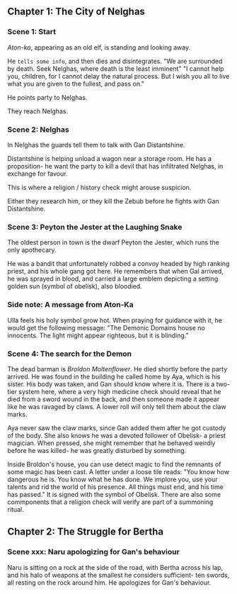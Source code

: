 ## Chapter 1: The City of Nelghas

### Scene 1: Start
*Aton-ka*, appearing as an old elf, is standing and looking away.

He `tells some info`, and then dies and disintegrates.
"We are surrounded by death. Seek Nelghas, where death is the least imminent"
"I cannot help you, children, for I cannot delay the natural process. But I wish
you all to live what you are given to the fullest, and pass on."

He points party to Nelghas.

They reach Nelghas.

### Scene 2: Nelghas
In Nelghas the guards tell them to talk with Gan Distantshine.

Distantshine is helping unload a wagon near a storage room. 
He has a proposition- he want the party to kill a devil that
has infiltrated Nelghas, in exchange for favour. 

This is where a religion / history check might arouse suspicion. 

Either they research him, or they kill the Zebub before he fights with Gan 
Distantshine.

### Scene 3: Peyton the Jester at the Laughing Snake
The oldest person in town is the dwarf Peyton the Jester,
which runs the only apothecary.

He was a bandit that unfortunately robbed a
convoy headed by high ranking priest, 
and his whole gang got here. 
He remembers that when Gal arrived,
he was sprayed in blood, and carried a 
large emblem depicting a setting golden sun 
(symbol of obelisk), also bloodied.

### Side note: A message from Aton-Ka
Ulla feels his holy symbol grow hot. When praying for guidance with it, he 
would get the following message: "The Demonic Domains house no innocents. The light might appear
righteous, but it is blinding."

### Scene 4: The search for the Demon
The dead barman is *Broldon Moltenflower*. He died shortly before the party
arrived. He was found in the building he called home by Aya, which is his
sister. His body was taken, and Gan should know where it is. There is a two-tier
system here, where a very high medicine check should reveal that he died from a
sword wound in the back, and then someone made it appear like he was ravaged by
claws. A lower roll will only tell them about the claw marks.

Aya never saw the claw marks, since Gan added them after he got custody of the
body. She also knows he was a devoted follower of Obelisk- a priest magician.
When pressed, she might remember that he behaved weirdly before he was killed-
he was greatly disturbed by something.

Inside Broldon's house, you can use detect magic to find the remnants of some
magic has been cast. A letter under a loose tile reads: "You know how dangerous
he is. You know what he has done. We implore you, use your talents and rid the
world of his presence. All things must end, and his time has passed." It is
signed with the symbol of Obelisk. There are also some commponents that a
religion check will verify are part of a summoning ritual.

## Chapter 2: The Struggle for Bertha

### Scene xxx: Naru apologizing for Gan's behaviour

Naru is sitting on a rock at the side of the road, with Bertha across his lap, and his
halo of weapons at the smallest he considers sufficient- ten swords, all resting
on the rock around him. He apologizes for Gan's behaviour.

